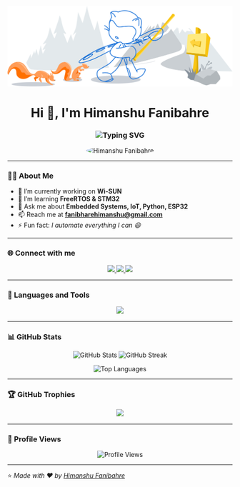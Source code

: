 <p align="center">
  <img src="https://github.com/himanshufanibhare/himanshufanibhare/blob/main/git-header.svg" alt="header" width="150%" height="50%" />
</p>


<h1 align="center">Hi 👋, I'm Himanshu Fanibahre</h1>

<h3 align="center">
  <img src="https://readme-typing-svg.herokuapp.com?font=Fira+Code&size=22&duration=3000&pause=1000&color=FFA500&center=true&vCenter=true&width=600&lines=💡+Embedded+Developer;⚙️+Hardware+Engineer;🎨+3D+Designer;💻+PCB+Designer;🌐+IoT+Developer;🚀+Freelancer" alt="Typing SVG" />
</h3>

<p align="center">
  <img src="https://avatars.githubusercontent.com/u/141887327?v=4" alt="Himanshu Fanibahre" width="150" height="150" style="border-radius:50%;"/>
</p>

---

### 👨‍💻 About Me

- 🔭 I’m currently working on **Wi-SUN**
- 🌱 I’m learning **FreeRTOS & STM32**
- 💬 Ask me about **Embedded Systems, IoT, Python, ESP32**
- 📫 Reach me at **fanibharehimanshu@gmail.com**
- ⚡ Fun fact: *I automate everything I can 😄*

---

### 🌐 Connect with me
<p align="center">
  <a href="https://linkedin.com/in/himanshu-fanibhare" target="_blank">
    <img src="https://skillicons.dev/icons?i=linkedin" height="40" />
  </a>
  <a href="https://instagram.com/the_electrogenic" target="_blank">
    <img src="https://skillicons.dev/icons?i=instagram" height="40" />
  </a>
  <a href="https://www.youtube.com/@theelectrogenic3365" target="_blank">
    <img src="https://skillicons.dev/icons?i=youtube" height="40" />
  </a>
</p>

---

### 🧠 Languages and Tools
<p align="center">
  <img src="https://skillicons.dev/icons?i=arduino,c,cpp,python,git,linux,freertos,stm32,raspberrypi,vscode,eagle,fusion360&theme=dark" />
</p>

---

### 📊 GitHub Stats
<p align="center">
  <img src="https://github-readme-stats.vercel.app/api?username=himanshufanibhare&show_icons=true&theme=tokyonight" alt="GitHub Stats" width="47%" />
  <img src="https://github-readme-streak-stats.herokuapp.com?user=himanshufanibhare&theme=tokyonight&hide_border=true" alt="GitHub Streak" width="47%" />
</p>

<p align="center">
  <img src="https://github-readme-stats.vercel.app/api/top-langs/?username=himanshufanibhare&layout=compact&theme=tokyonight" alt="Top Languages" width="47%" />
</p>

---

### 🏆 GitHub Trophies
<p align="center">
  <img src="https://github-profile-trophy.vercel.app/?username=himanshufanibhare&theme=tokyonight&no-frame=true&no-bg=true&margin-w=15" />
</p>

---

### 👀 Profile Views
<p align="center">
  <img src="https://komarev.com/ghpvc/?username=himanshufanibhare&label=Profile%20Views&color=blueviolet&style=flat" alt="Profile Views" />
</p>

---

⭐️ *Made with ❤️ by [Himanshu Fanibahre](https://github.com/himanshufanibhare)*
